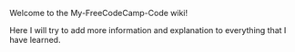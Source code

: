 Welcome to the My-FreeCodeCamp-Code wiki!

Here I will try to add more information and explanation to everything that I have learned.
